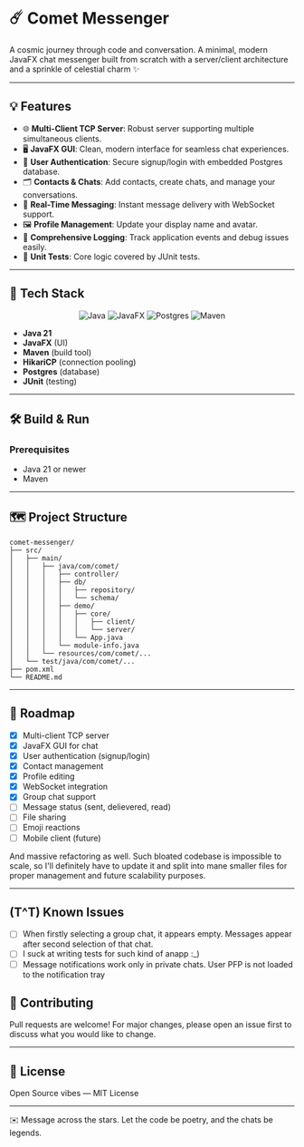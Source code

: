 # ☄️ Comet Messenger

A cosmic journey through code and conversation.
A minimal, modern JavaFX chat messenger built from scratch with a server/client architecture and a sprinkle of celestial charm ✨

---

## 💡 Features

- 🌐 **Multi-Client TCP Server**: Robust server supporting multiple simultaneous clients.
- 🖥️ **JavaFX GUI**: Clean, modern interface for seamless chat experiences.
- 🪪 **User Authentication**: Secure signup/login with embedded Postgres database.
- 🗂️ **Contacts & Chats**: Add contacts, create chats, and manage your conversations.
- 💬 **Real-Time Messaging**: Instant message delivery with WebSocket support.
- 🖼️ **Profile Management**: Update your display name and avatar.
- 📜 **Comprehensive Logging**: Track application events and debug issues easily.
- 🧪 **Unit Tests**: Core logic covered by JUnit tests.

---

## 🚀 Tech Stack


<div align="center">

![Java](https://img.shields.io/badge/java-%23ED8B00.svg?style=for-the-badge&logo=openjdk&logoColor=white)
![JavaFX](https://img.shields.io/badge/javafx-%23FF0000.svg?style=for-the-badge&logo=javafx&logoColor=white)
![Postgres](https://img.shields.io/badge/postgres-%23316192.svg?style=for-the-badge&logo=postgresql&logoColor=white)
![Maven](https://img.shields.io/badge/apachemaven-C71A36.svg?style=for-the-badge&logo=apachemaven&logoColor=white)

</div>

- **Java 21**
- **JavaFX** (UI)
- **Maven** (build tool)
- **HikariCP** (connection pooling)
- **Postgres** (database)
- **JUnit** (testing)

---

## 🛠️ Build & Run

### Prerequisites

- Java 21 or newer
- Maven

---

## 🗺️ Project Structure

```text
comet-messenger/
├── src/
│   ├── main/
│   │   ├── java/com/comet/
│   │   │   ├── controller/
│   │   │   ├── db/
│   │   │   │   ├── repository/
│   │   │   │   └── schema/
│   │   │   ├── demo/
│   │   │   │   ├── core/
│   │   │   │   │   ├── client/
│   │   │   │   │   └── server/
│   │   │   │   └── App.java
│   │   │   └── module-info.java
│   │   └── resources/com/comet/...
│   └── test/java/com/comet/...
├── pom.xml
└── README.md
```

---

## 🧭 Roadmap

- [x] Multi-client TCP server
- [x] JavaFX GUI for chat
- [x] User authentication (signup/login)
- [x] Contact management
- [x] Profile editing
- [x] WebSocket integration
- [x] Group chat support
- [ ] Message status (sent, delievered, read)
- [ ] File sharing
- [ ] Emoji reactions
- [ ] Mobile client (future)

And massive refactoring as well. Such bloated codebase is impossible to scale, so I'll definitely have to update it and split into mane smaller files for proper management and future scalability purposes.

---

## (T^T) Known Issues

- [ ] When firstly selecting a group chat, it appears empty. Messages appear after second selection of that chat.
- [ ] I suck at writing tests for such kind of anapp :_)
- [ ] Message notifications work only in private chats. User PFP is not loaded to the notification tray

## 🤝 Contributing

Pull requests are welcome! For major changes, please open an issue first to discuss what you would like to change.

---

## 📜 License

Open Source vibes — MIT License

---

✉️ Message across the stars. Let the code be poetry, and the chats be legends.